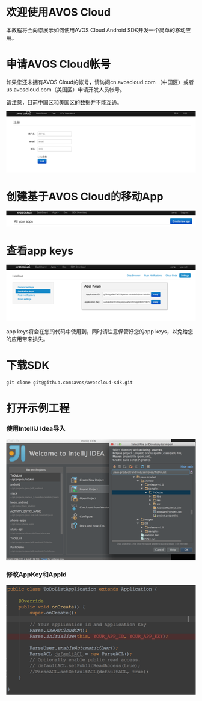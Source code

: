 # 欢迎使用AVOS Cloud

本教程将会向您展示如何使用AVOS Cloud Android SDK开发一个简单的移动应用。

# 申请AVOS Cloud帐号

如果您还未拥有AVOS Cloud的帐号，请访问cn.avoscloud.com （中国区）或者us.avoscloud.com（美国区）申请开发人员帐号。

请注意，目前中国区和美国区的数据并不能互通。 


![apply account](images/apply-account.png)


# 创建基于AVOS Cloud的移动App

![create app](images/create-app.png)


# 查看app keys

![app keys](images/app-keys.png)

app keys将会在您的代码中使用到，同时请注意保管好您的app keys，以免给您的应用带来损失。

# 下载SDK

```
git clone git@github.com:avos/avoscloud-sdk.git
```


# 打开示例工程

### 使用IntelliJ Idea导入


![import project](images/intellij-import.png)



### 修改AppKey和AppId

![update keys](images/android-keys.png)




